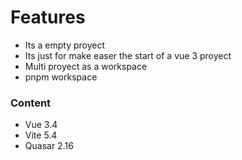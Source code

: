 # Features

- Its a empty proyect
- Its just for make easer the start of a vue 3 proyect
- Multi proyect as a workspace 
- pnpm workspace


### Content
- Vue 3.4
- Vite 5.4
- Quasar 2.16
